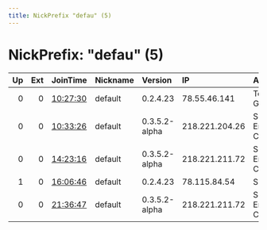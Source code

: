 ```yaml
---
title: NickPrefix "defau" (5)
---
```


# NickPrefix: "defau" (5)

|   Up |   Ext | JoinTime                                                                                            | Nickname   | Version       | IP             | AS                               | CC   |   ORp |   Dirp | OS      | Contact   |   eFamMembers |
|-----:|------:|:----------------------------------------------------------------------------------------------------|:-----------|:--------------|:---------------|:---------------------------------|:-----|------:|-------:|:--------|:----------|--------------:|
|    0 |     0 | [10:27:30](https://metrics.torproject.org/rs.html#details/925EB0E2AA1A4BA219C08EF2C3C545CEA4678B60) | default    | 0.2.4.23      | 78.55.46.141   | Telefonica Germany               | de   |   443 |   9030 | Windows | None      |             1 |
|    0 |     0 | [10:33:26](https://metrics.torproject.org/rs.html#details/72BF90DF7D71BF89AE80B71CCD212054DB807CA3) | default    | 0.3.5.2-alpha | 218.221.204.26 | So-net Entertainment Corporation | jp   | 21698 |      0 | Windows | None      |             1 |
|    0 |     0 | [14:23:16](https://metrics.torproject.org/rs.html#details/3C24C1F6CA5B07370E68F146662DCF77C5FB15EF) | default    | 0.3.5.2-alpha | 218.221.211.72 | So-net Entertainment Corporation | jp   | 42958 |      0 | Windows | None      |             1 |
|    1 |     0 | [16:06:46](https://metrics.torproject.org/rs.html#details/547D44A8E02F7BA7A998FF28844D54E8F0F0A2AB) | default    | 0.2.4.23      | 78.115.84.54   | SFR SA                           | fr   |   443 |   9030 | Windows | None      |             1 |
|    0 |     0 | [21:36:47](https://metrics.torproject.org/rs.html#details/FC6F1162A2861B2565792683DAC33DFCEA8D4565) | default    | 0.3.5.2-alpha | 218.221.211.72 | So-net Entertainment Corporation | jp   | 42958 |      0 | Windows | None      |             1 |
